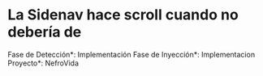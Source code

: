# La Sidenav hace scroll cuando no debería de

Fase de Detección*: Implementación
Fase de Inyección*: Implementacion
Proyecto*: NefroVida